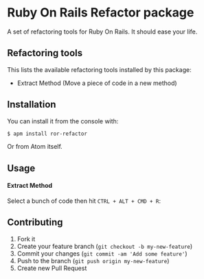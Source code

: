 # Ruby On Rails Refactor package

A set of refactoring tools for Ruby On Rails.
It should ease your life.

## Refactoring tools

This lists the available refactoring tools installed by this package:

 - Extract Method (Move a piece of code in a new method)

## Installation

You can install it from the console with:

```bash
$ apm install ror-refactor
```

Or from Atom itself.

## Usage

#### Extract Method

Select a bunch of code then hit `CTRL + ALT + CMD + R`:

<INSERT GIF HERE>

## Contributing

1. Fork it
2. Create your feature branch (`git checkout -b my-new-feature`)
3. Commit your changes (`git commit -am 'Add some feature'`)
4. Push to the branch (`git push origin my-new-feature`)
5. Create new Pull Request
